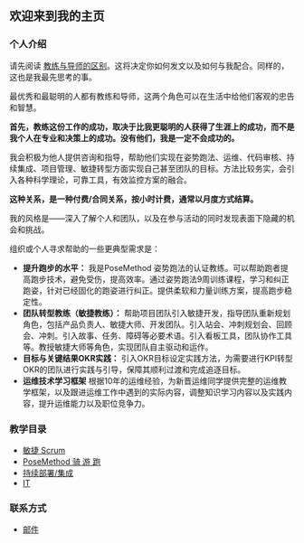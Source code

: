 ## 欢迎来到我的主页

### 个人介绍

请先阅读 [教练与导师的区别](https://www.jianshu.com/p/9d14e5bb7313)。这将决定你如何发文以及如何与我配合。同样的，这也是我最先思考的事。

最优秀和最聪明的人都有教练和导师，这两个角色可以在生活中给他们客观的忠告和智慧。

**首先，教练这份工作的成功，取决于比我更聪明的人获得了生涯上的成功，而不是我个人在专业和决策上的成功。没有他们，我是一定不会成功的。**

我会积极为他人提供咨询和指导，帮助他们实现在姿势跑法、运维、代码审核、持续集成、项目管理、敏捷转型方面实现自己甚至团队的目标。方法比较务实，会引入各种科学理论，可靠工具，有效监控方案的融合。

**这种关系，是一种付费/合同关系，按小时计费，通常以月度方式结算。**

我的风格是——深入了解个人和团队，以及在参与活动的同时发现表面下隐藏的机会和挑战。

组织或个人寻求帮助的一些更典型需求是：

*   **提升跑步的水平：** 我是PoseMethod 姿势跑法的认证教练。可以帮助跑者提高跑步技术，避免受伤，提高效率。通过姿势跑法9周训练课程，学习和纠正跑姿，针对已经固化的跑姿进行纠正。提供柔软和力量训练方案，提高跑步稳定性。
*   **团队转型教练（敏捷教练）：** 帮助项目团队引入敏捷开发，指导团队重新规划角色，包括产品负责人、敏捷大师、开发团队。引入站会、冲刺规划会、回顾会、冲刺。引入故事、任务、障碍等必要术语。引入看板工具，团队协作工具等。教授敏捷大师等角色，实现团队自主驱动和运作。
*   **目标与关键结果OKR实践：** 引入OKR目标设定实践方法，为需要进行KPI转型OKR的团队进行实践与引导，保障其顺利过渡和完成追逐目标。
*   **运维技术学习框架** 根据10年的运维经验，为新晋运维同学提供完整的运维教学框架，以及跟进运维工作中遇到的实际内容，调整知识学习内容以及实践内容，提升运维能力以及职位竞争力。

### 教学目录

- [敏捷 Scrum](https://sggggy.github.io/docs/scrum/index)
- [PoseMethod 骑 游 跑](https://sggggy.github.io/docs/posemethod/index)
- [持续部署/集成](https://sggggy.github.io/docs/cdci/index)
- [IT](https://sggggy.github.io/docs/it/index)

### 联系方式

- [邮件](mailto:sggggy@gmail.com)